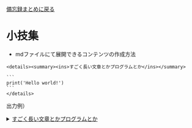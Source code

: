 [<u>備忘録まとめに戻る</u>](../README.md)

# 小技集
- mdファイルにて展開できるコンテンツの作成方法
````
<details><summary><ins>すごく長い文章とかプログラムとか</ins></summary>

```
print('Hello world!')
```
</details>
````

出力例）
<details><summary><ins>すごく長い文章とかプログラムとか</ins></summary>

```
print('Hello world!')
```
</details>
